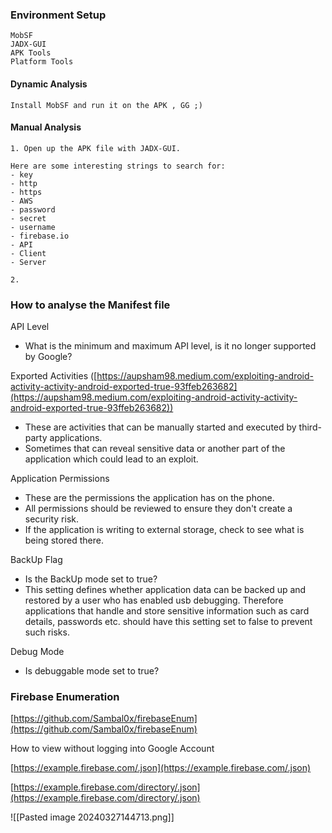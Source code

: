 ### Environment Setup

```
MobSF
JADX-GUI
APK Tools
Platform Tools
```
#### Dynamic Analysis
```
Install MobSF and run it on the APK , GG ;)
```
#### Manual Analysis
```
1. Open up the APK file with JADX-GUI. 

Here are some interesting strings to search for:
- key
- http
- https
- AWS
- password
- secret
- username
- firebase.io
- API
- Client
- Server

2.
```

### How to analyse the Manifest file

API Level

- What is the minimum and maximum API level, is it no longer supported by Google?

Exported Activities ([https://aupsham98.medium.com/exploiting-android-activity-activity-android-exported-true-93ffeb263682](https://aupsham98.medium.com/exploiting-android-activity-activity-android-exported-true-93ffeb263682))

- These are activities that can be manually started and executed by third-party applications.
- Sometimes that can reveal sensitive data or another part of the application which could lead to an exploit.

Application Permissions

- These are the permissions the application has on the phone.
- All permissions should be reviewed to ensure they don't create a security risk.
- If the application is writing to external storage, check to see what is being stored there.

BackUp Flag

- Is the BackUp mode set to true?
- This setting defines whether application data can be backed up and restored by a user who has enabled usb debugging. Therefore applications that handle and store sensitive information such as card details, passwords etc. should have this setting set to false to prevent such risks.

Debug Mode

- Is debuggable mode set to true?

### Firebase Enumeration

[https://github.com/Sambal0x/firebaseEnum](https://github.com/Sambal0x/firebaseEnum)

How to view without logging into Google Account

[https://example.firebase.com/.json](https://example.firebase.com/.json)

[https://example.firebase.com/directory/.json](https://example.firebase.com/directory/.json)

![[Pasted image 20240327144713.png]]